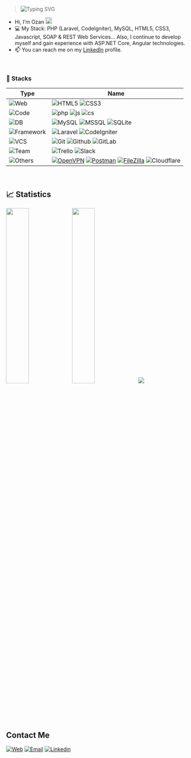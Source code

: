 > ![Typing SVG](https://readme-typing-svg.herokuapp.com?size=24&width=600&lines=Welcome+To+Ozan's+GitHub+Profile!)


- Hi, I’m Ozan <img src="https://raw.githubusercontent.com/MartinHeinz/MartinHeinz/master/wave.gif" width="18px">
- 💻 My Stack: PHP (Laravel, CodeIgniter), MySQL, HTML5, CSS3, Javascript, SOAP & REST Web Services... Also, I continue to develop myself and gain experience with ASP.NET Core, Angular technologies.
- 📫 You can reach me on my [LinkedIn](https://linkedin.com/in/ozangulicat/ "Ozan's LinkedIn Profile") profile.


<!-- > [![](https://img.shields.io/badge/linkedin-%230077B5.svg?&style=for-the-badge&logo=linkedin&logoColor=white)](https://linkedin.com/in/ozangulicat/) -->

<br>

### 🔧 Stacks
| Type | Name  |
|---|---|
| ![Web](https://img.shields.io/badge/Web-informational?style=flat&color=e85d04) | ![HTML5](https://img.shields.io/badge/‎-HTML5-informational?style=flat&logo=html5&color=ffba08) ![CSS3](https://img.shields.io/badge/‎-CSS3-informational?style=flat&logo=css3&color=ffba08) |
| ![Code](https://img.shields.io/badge/Code-informational?style=flat&color=e85d04) | ![php](https://img.shields.io/badge/‎-PHP-informational?style=flat&logo=php&color=ffba08) ![js](https://img.shields.io/badge/‎-Javascript-informational?style=flat&logo=javascript&color=ffba08) ![cs](https://img.shields.io/badge/‎-C%23-informational?style=flat&logo=c%20sharp&color=ffba08)  |
| ![DB](https://img.shields.io/badge/DB-informational?style=flat&color=e85d04) | ![MySQL](https://img.shields.io/badge/‎-MySQL-informational?style=flat&logo=mysql&color=ffba08) ![MSSQL](https://img.shields.io/badge/‎-MSSQL-informational?style=flat&logo=microsoft%20sql%20server&color=ffba08) ![SQLite](https://img.shields.io/badge/‎-SQLite-informational?style=flat&logo=sqlite&color=ffba08) |
| ![Framework](https://img.shields.io/badge/Framework-informational?style=flat&color=e85d04) | ![Laravel](https://img.shields.io/badge/‎-Laravel-informational?style=flat&logo=laravel&color=ffba08) ![CodeIgniter](https://img.shields.io/badge/‎-CodeIgniter-informational?style=flat&logo=codeigniter&color=ffba08) |
| ![VCS](https://img.shields.io/badge/VCS-informational?style=flat&color=e85d04) | ![Git](https://img.shields.io/badge/‎-Git-informational?style=flat&logo=git&color=ffba08) ![Github](https://img.shields.io/badge/‎-Github-informational?style=flat&logo=github&color=ffba08) ![GitLab](https://img.shields.io/badge/‎-GitLab-informational?style=flat&logo=gitlab&color=ffba08) |
| ![Team](https://img.shields.io/badge/Team-informational?style=flat&color=e85d04) | ![Trello](https://img.shields.io/badge/‎-Trello-informational?style=flat&logo=trello&color=ffba08) ![Slack](https://img.shields.io/badge/‎-Slack-informational?style=flat&logo=slack&color=ffba08) |
| ![Others](https://img.shields.io/badge/Others-informational?style=flat&color=e85d04) | [![OpenVPN](https://img.shields.io/badge/‎-OpenVPN-informational?style=flat&logo=openvpn&color=ffba08)](https://openvpn.net/) [![Postman](https://img.shields.io/badge/‎-Postman-informational?style=flat&logo=postman&color=ffba08)](https://postman.com/) [![FileZilla](https://img.shields.io/badge/‎-FileZilla-informational?style=flat&logo=filezilla&color=ffba08)](https://filezilla-project.org/) ![Cloudflare](https://img.shields.io/badge/‎-Cloudflare-informational?style=flat&logo=cloudflare&color=ffba08) |


<br>

## 📈 Statistics
<p>
  <img width="35%" src="https://github-readme-stats.vercel.app/api?username=ogulicat&count_private=true&show_icons=true&theme=radical" />
  <img width="35%" src="https://github-readme-stats.vercel.app/api/top-langs/?username=ogulicat&layout=compact&theme=radical" />
  <img src="https://komarev.com/ghpvc/?username=ogulicat&color=1460dc&style=flat-square&label=Visitor%20Count" />
</p>


<br>

## Contact Me
[![Web](https://img.shields.io/badge/Web-https%3A%2F%2Fwww.35kod.com%2F-informational?style=flat&color=ffba08)](https://www.35kod.com/)
[![Email](https://img.shields.io/badge/E--Mail-gulicatozan[at]gmail.com-informational?style=flat&logo=mail.ru&logoColor=white&color=ffba08)](mailto:gulicatozan[at]gmail.com)
[![Linkedin](https://img.shields.io/badge/Linkedin-@ozan--gulicat-informational?style=flat&logo=linkedin&logoColor=0077B5&color=ffba08)](https://www.linkedin.com/in/ozangulicat)
